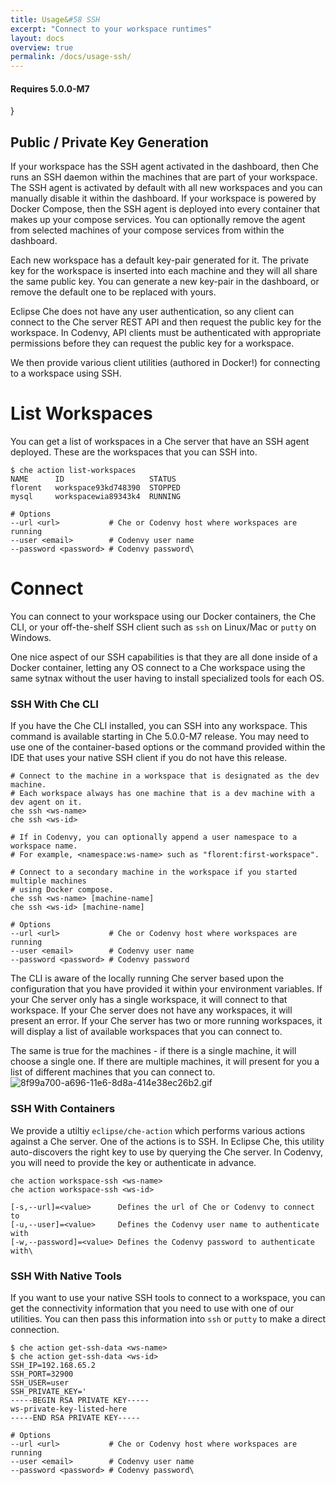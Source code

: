 ```yaml
---
title: Usage&#58 SSH
excerpt: "Connect to your workspace runtimes"
layout: docs
overview: true
permalink: /docs/usage-ssh/
---
```

#### Requires 5.0.0-M7
}  

## Public / Private Key Generation
If your workspace has the SSH agent activated in the dashboard, then Che runs an SSH daemon within the machines that are part of your workspace. The SSH agent is activated by default with all new workspaces and you can manually disable it within the dashboard. If your workspace is powered by Docker Compose, then the SSH agent is deployed into every container that makes up your compose services. You can optionally remove the agent from selected machines of your compose services from within the dashboard.

Each new workspace has a default key-pair generated for it. The private key for the workspace is inserted into each machine and they will all share the same public key. You can generate a new key-pair in the dashboard, or remove the default one to be replaced with yours.

Eclipse Che does not have any user authentication, so any client can connect to the Che server REST API and then request the public key for the workspace. In Codenvy, API clients must be authenticated with appropriate permissions before they can request the public key for a workspace.

We then provide various client utilities (authored in Docker!) for connecting to a workspace using SSH.
# List Workspaces  
You can get a list of workspaces in a Che server that have an SSH agent deployed. These are the workspaces that you can SSH into.
```shell  
$ che action list-workspaces
NAME      ID                   STATUS
florent   workspace93kd748390  STOPPED
mysql     workspacewia89343k4  RUNNING

# Options
--url <url>           # Che or Codenvy host where workspaces are running
--user <email>        # Codenvy user name
--password <password> # Codenvy password\
```

# Connect  
You can connect to your workspace using our Docker containers, the Che CLI, or your off-the-shelf SSH client such as `ssh` on Linux/Mac or `putty` on Windows.

One nice aspect of our SSH capabilities is that they are all done inside of a Docker container, letting any OS connect to a Che workspace using the same sytnax without the user having to install specialized tools for each OS.

### SSH With Che CLI
If you have the Che CLI installed, you can SSH into any workspace. This command is available starting in Che 5.0.0-M7 release. You may need to use one of the container-based options or the command provided within the IDE that uses your native SSH client if you do not have this release.
```shell  
# Connect to the machine in a workspace that is designated as the dev machine.
# Each workspace always has one machine that is a dev machine with a dev agent on it.
che ssh <ws-name>
che ssh <ws-id>

# If in Codenvy, you can optionally append a user namespace to a workspace name.
# For example, <namespace:ws-name> such as "florent:first-workspace".

# Connect to a secondary machine in the workspace if you started multiple machines
# using Docker compose.
che ssh <ws-name> [machine-name]
che ssh <ws-id> [machine-name]

# Options
--url <url>           # Che or Codenvy host where workspaces are running
--user <email>        # Codenvy user name
--password <password> # Codenvy password
```
The CLI is aware of the locally running Che server based upon the configuration that you have provided it within your environment variables. If your Che server only has a single workspace, it will connect to that workspace. If your Che server does not have any workspaces, it will present an error. If your Che server has two or more running workspaces, it will display a list of available workspaces that you can connect to.

The same is true for the machines - if there is a single machine, it will choose a single one. If there are multiple machines, it will present for you a list of different machines that you can connect to.
![8f99a700-a696-11e6-8d8a-414e38ec26b2.gif](/docs/images/8f99a700-a696-11e6-8d8a-414e38ec26b2.gif)
### SSH With Containers
We provide a utiltiy `eclipse/che-action` which performs various actions against a Che server. One of the actions is to SSH. In Eclipse Che, this utility auto-discovers the right key to use by querying the Che server. In Codenvy, you will need to provide the key or authenticate in advance.
```shell  
che action workspace-ssh <ws-name>
che action workspace-ssh <ws-id>

[-s,--url]=<value>      Defines the url of Che or Codenvy to connect to
[-u,--user]=<value>     Defines the Codenvy user name to authenticate with
[-w,--password]=<value> Defines the Codenvy password to authenticate with\
```
### SSH With Native Tools
If you want to use your native SSH tools to connect to a workspace, you can get the connectivity information that you need to use with one of our utilities. You can then pass this information into `ssh` or `putty` to make a direct connection.
```text  
$ che action get-ssh-data <ws-name>
$ che action get-ssh-data <ws-id>
SSH_IP=192.168.65.2
SSH_PORT=32900
SSH_USER=user
SSH_PRIVATE_KEY='
-----BEGIN RSA PRIVATE KEY-----
ws-private-key-listed-here
-----END RSA PRIVATE KEY-----

# Options
--url <url>           # Che or Codenvy host where workspaces are running
--user <email>        # Codenvy user name
--password <password> # Codenvy password\
```
